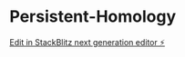 # Persistent-Homology

[Edit in StackBlitz next generation editor ⚡️](https://stackblitz.com/~/github.com/YinzhuCheng/Persistent-Homology)
